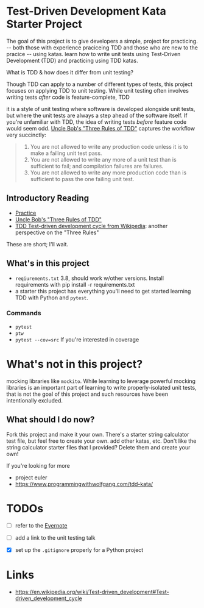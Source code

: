 # Test-Driven Development Kata Starter Project
The goal of this project is to give developers a simple, project for practicing. -- both those with experience praciceing TDD and those who are new to the pracice -- using katas.  learn how to write unit tests using Test-Driven Development (TDD) and practicing using TDD katas.

What is TDD & how does it differ from unit testing?

Though TDD can apply to a number of different types of tests, this project focuses on applying TDD to unit testing. While unit testing often involves writing tests *after* code is feature-complete, TDD 

it is a style of unit testing where software is developed alongside unit tests, but where the unit tests are always a step ahead of the software itself. If you're unfamiliar with TDD, the idea of writing tests *before* feature code would seem odd. [Uncle Bob's "Three Rules of TDD"](http://butunclebob.com/ArticleS.UncleBob.TheThreeRulesOfTdd) captures the workflow very succinctly:  

> 1. You are not allowed to write any production code unless it is to make a failing unit test pass.
> 1. You are not allowed to write any more of a unit test than is sufficient to fail; and compilation failures are failures.
> 1. You are not allowed to write any more production code than is sufficient to pass the one failing unit test.


## Introductory Reading
- [Practice](http://www.peterprovost.org/blog/2012/05/02/kata-the-only-way-to-learn-tdd/)
- [Uncle Bob's "Three Rules of TDD"](http://butunclebob.com/ArticleS.UncleBob.TheThreeRulesOfTdd)
- [TDD Test-driven development cycle from Wikipedia](https://en.wikipedia.org/wiki/Test-driven_development#Test-driven_development_cycle):  another perspective on the "Three Rules"

These are short; I'll wait.

## What's in this project
- `reqiurements.txt` 3.8, should work w/other versions. Install requirements with pip install -r requirements.txt
- a starter this project has everything you'll need to get started learning TDD with Python and `pytest`. 
### Commands
- `pytest`
- `ptw`
- `pytest --cov=src` If you're interested in coverage
## 


# What's not in this project?
mocking libraries like `mockito`. While learning to leverage powerful mocking libraries is an important part of learning to write properly-isolated unit tests, that is not the goal of this project and such resources have been intentionally excluded.

## What should I do now?
Fork this project and make it your own. There's a starter string calculator test file, but feel free to create your own. add other katas, etc. Don't like the string calculator starter files that I provided? Delete them and create your own!

If you're looking for more 
- project euler
- https://www.programmingwithwolfgang.com/tdd-kata/ 

# TODOs
- [ ] refer to the [Evernote](evernote:///view/3502671/s31/459a93bc-addb-f95e-dda1-366e126ec926/2a7e5e6a-a1aa-41f8-b569-20be26c040cb)
- [ ] add a link to the unit testing talk
- [x] set up the `.gitignore` properly for a Python project


# Links
- https://en.wikipedia.org/wiki/Test-driven_development#Test-driven_development_cycle
